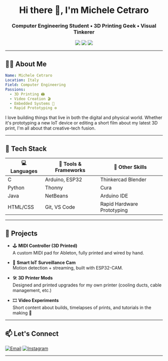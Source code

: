 <h1 align="center">Hi there 👋, I'm Michele Cetraro</h1>
<h3 align="center">Computer Engineering Student • 3D Printing Geek • Visual Tinkerer</h3>

<p align="center">
  <img src="https://img.shields.io/badge/3D%20Printing-%F0%9F%9A%80-orange" />
  <img src="https://img.shields.io/badge/Video%20Editing-%F0%9F%93%BA-blue" />
  <img src="https://img.shields.io/badge/Coding%20Life-%E2%9C%A8-green" />
</p>

---

## 👨‍💻 About Me

```yaml
Name: Michele Cetraro
Location: Italy
Field: Computer Engineering
Passions:
  - 3D Printing 🖨️
  - Video Creation 🎬
  - Embedded Systems 🧠
  - Rapid Prototyping ⚙️
```

I love building things that live in both the digital and physical world. Whether it's prototyping a new IoT device or editing a short film about my latest 3D print, I'm all about that creative-tech fusion.

---

## 🧠 Tech Stack

| 💻 Languages | 🔧 Tools & Frameworks | 🎨 Other Skills |
|-------------|-----------------------|-----------------|
| C      | Arduino, ESP32         | Thinkercad Blender |
| Python      | Thonny          | Cura |
| Java        |        NetBeans  | Arduino IDE |
| HTML/CSS    | Git, VS Code           | Rapid Hardware Prototyping |

---

## 🚀 Projects

- 🕹️ **MIDI Controller (3D Printed)**  
  A custom MIDI pad for Ableton, fully printed and wired by hand.

- 🔭 **Smart IoT Surveillance Cam**  
  Motion detection + streaming, built with ESP32-CAM.

- 🛠️ **3D Printer Mods**  
  Designed and printed upgrades for my own printer (cooling ducts, cable management, etc.)

- 🎞️ **Video Experiments**  
  Short content about builds, timelapses of prints, and tutorials in the making 👀

---


## 📫 Let's Connect

[![Email](https://img.shields.io/badge/Email-Drop%20me%20a%20line-blue?logo=gmail)](mailto:michelecetraro@example.com)
[![Instagram](https://img.shields.io/badge/Instagram-@michele.3d-orange?logo=instagram)](https://instagram.com/michele.3d)

---

